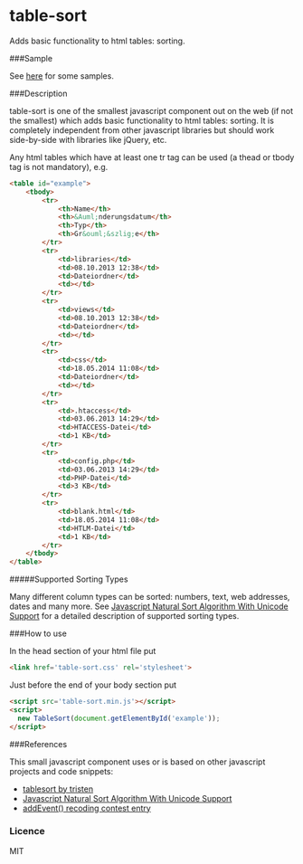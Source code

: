 table-sort
==========

Adds basic functionality to html tables: sorting.

###Sample

See [here](http://irhc.github.io/table-sort) for some samples.

###Description

table-sort is one of the smallest javascript component out on the web (if not the smallest) which adds basic functionality to html tables: sorting. It is completely independent from other javascript libraries but should work side-by-side with libraries like jQuery, etc.

Any html tables which have at least one tr tag can be used (a thead or tbody tag is not mandatory), e.g.

```html
<table id="example">
    <tbody>
        <tr>
            <th>Name</th>
            <th>&Auml;nderungsdatum</th>
            <th>Typ</th>
            <th>Gr&ouml;&szlig;e</th>
        </tr>
        <tr>
            <td>libraries</td>
            <td>08.10.2013 12:38</td>
            <td>Dateiordner</td>
            <td></td>
        </tr>
        <tr>
            <td>views</td>
            <td>08.10.2013 12:38</td>
            <td>Dateiordner</td>
            <td></td>
        </tr>
        <tr>
            <td>css</td>
            <td>18.05.2014 11:08</td>
            <td>Dateiordner</td>
            <td></td>
        </tr>
        <tr>
            <td>.htaccess</td>
            <td>03.06.2013 14:29</td>
            <td>HTACCESS-Datei</td>
            <td>1 KB</td>
        </tr>
        <tr>
            <td>config.php</td>
            <td>03.06.2013 14:29</td>
            <td>PHP-Datei</td>
            <td>3 KB</td>
        </tr>
        <tr>
            <td>blank.html</td>
            <td>18.05.2014 11:08</td>
            <td>HTLM-Datei</td>
            <td>1 KB</td>
        </tr>
    </tbody>
</table>
```

#####Supported Sorting Types

Many different column types can be sorted: numbers, text, web addresses, dates and many more.
See [Javascript Natural Sort Algorithm With Unicode Support](http://www.overset.com/2008/09/01/javascript-natural-sort-algorithm-with-unicode-support/) for a detailed description of supported sorting types.

###How to use

In the head section of your html file put

```html
<link href='table-sort.css' rel='stylesheet'>
```

Just before the end of your body section put

```html
<script src='table-sort.min.js'></script>
<script>
  new TableSort(document.getElementById('example'));
</script>
```

###References

This small javascript component uses or is based on other javascript projects and code snippets:

- [tablesort by tristen](http://tristen.ca/tablesort/demo/)
- [Javascript Natural Sort Algorithm With Unicode Support](http://www.overset.com/2008/09/01/javascript-natural-sort-algorithm-with-unicode-support/)
- [addEvent() recoding contest entry](http://ejohn.org/apps/jselect/event.html)

### Licence

MIT

